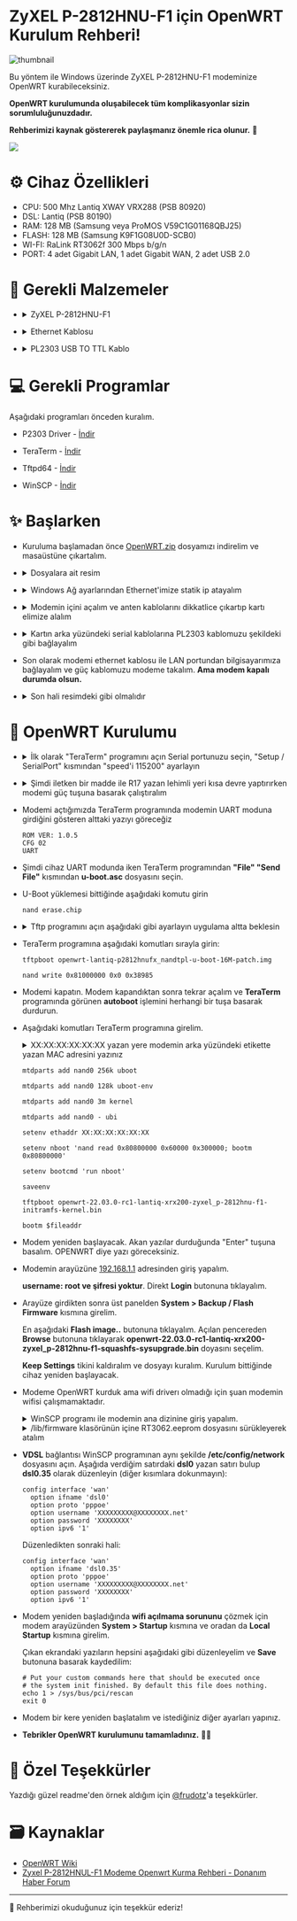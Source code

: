 # ZyXEL P-2812HNU-F1 için OpenWRT Kurulum Rehberi!

![thumbnail](https://github.com/yucellmustafa/openwrt-zyxel-p2812hnu-f1/assets/49123562/e9e57423-b580-4933-87d5-ae3af7da1861)

Bu yöntem ile Windows üzerinde ZyXEL P-2812HNU-F1 modeminize OpenWRT kurabileceksiniz.  

**OpenWRT kurulumunda oluşabilecek tüm komplikasyonlar sizin sorumluluğunuzdadır.**  

**Rehberimizi kaynak göstererek paylaşmanız önemle rica olunur.** 🙏

<p align="left">
  <a href="https://youtu.be/3NRZ06BoXCM"><img src="https://img.shields.io/badge/Youtube-Kurulum Video Rehberi-blue?logo=youtube&logoColor=white"/></a>
</p>
  

# ⚙️ Cihaz Özellikleri

- CPU: 500 Mhz Lantiq XWAY VRX288 (PSB 80920)
- DSL: Lantiq (PSB 80190)
- RAM: 128 MB (Samsung veya ProMOS V59C1G01168QBJ25)
- FLASH: 128 MB (Samsung K9F1G08U0D-SCB0)
- WI-FI: RaLink RT3062f 300 Mbps b/g/n
- PORT: 4 adet Gigabit LAN, 1 adet Gigabit WAN, 2 adet USB 2.0

# 🧰 Gerekli Malzemeler
- <details>
  <summary>ZyXEL P-2812HNU-F1</summary>

  ![p2812](https://github.com/yucellmustafa/openwrt-zyxel-p2812hnu-f1/assets/49123562/0931a4ed-dd4c-4f5b-9109-5bc66cb36a4e)

</details>

- <details>
  <summary>Ethernet Kablosu</summary>

  ![ethernet-kablosu](https://github.com/yucellmustafa/openwrt-zyxel-p2812hnu-f1/assets/49123562/460a8350-1cfc-4860-9db7-bfbdddb72b97)

</details>

- <details>
  <summary>PL2303 USB TO TTL Kablo</summary>

  ![PL2303](https://github.com/yucellmustafa/openwrt-zyxel-p2812hnu-f1/assets/49123562/0bdf35a7-1b48-43cd-be08-568e10f4cb1b)

</details>

# 💻 Gerekli Programlar
Aşağıdaki programları önceden kuralım.

- P2303 Driver - [İndir](https://github.com/yucellmustafa/openwrt-zyxel-p2812hnu-f1/releases/download/1.0/1-PL2303_Driver.exe)

- TeraTerm - [İndir](https://github.com/yucellmustafa/openwrt-zyxel-p2812hnu-f1/releases/download/1.0/2-teraterm-4.106.exe)

- Tftpd64 - [İndir](https://github.com/yucellmustafa/openwrt-zyxel-p2812hnu-f1/releases/download/1.0/3-Tftpd64-4.64.exe)

- WinSCP - [İndir](https://github.com/yucellmustafa/openwrt-zyxel-p2812hnu-f1/releases/download/1.0/4-WinSCP-5.21.7.exe)

# ✨ Başlarken

- Kuruluma başlamadan önce [OpenWRT.zip](https://github.com/yucellmustafa/openwrt-zyxel-p2812hnu-f1/releases/download/1.0/openwrt.rar) dosyamızı indirelim ve masaüstüne çıkartalım.

- <details>
  <summary>Dosyalara ait resim</summary>

  ![openwrt](https://github.com/yucellmustafa/openwrt-zyxel-p2812hnu-f1/assets/49123562/b251ffba-178d-464a-a11b-5e2d86a56a0f)

</details>

- <details>
  <summary>Windows Ağ ayarlarından Ethernet'imize statik ip atayalım</summary>

  > Denetim Masası\Ağ ve Internet\Ağ Bağlantıları

  ![ethernet-settings](https://github.com/yucellmustafa/openwrt-zyxel-p2812hnu-f1/assets/49123562/e97236c7-922c-4dc0-847c-ebe92348f898)

</details>

- <details>
  <summary>Modemin içini açalım ve anten kablolarını dikkatlice çıkartıp kartı elimize alalım</summary>

  ![p-2812hnu-f1_board_bottom](https://github.com/yucellmustafa/openwrt-zyxel-p2812hnu-f1/assets/49123562/ad81e23f-3d04-4412-ae5d-7bf7ceeac850)

</details>

- <details>
  <summary>Kartın arka yüzündeki serial kablolarına PL2303 kablomuzu şekildeki gibi bağlayalım</summary>

  ![p-2812hnu-f1_board_top](https://github.com/yucellmustafa/openwrt-zyxel-p2812hnu-f1/assets/49123562/5e012f3a-6c66-44a0-a943-01b989452f08)
  
  (Tekli : Siyah) - Yeşil - Beyaz - (Kırmızıyı bağlama)

  ![p-2812hnu-f1_serial](https://github.com/yucellmustafa/openwrt-zyxel-p2812hnu-f1/assets/49123562/02581033-f8a0-4444-9ee8-7b15371abe32)
</details>

- Son olarak modemi ethernet kablosu ile LAN portundan bilgisayarımıza bağlayalım ve güç kablomuzu modeme takalım. **Ama modem kapalı durumda olsun.**

- <details>
  <summary>Son hali resimdeki gibi olmalıdır</summary>

  ![image](https://github.com/yucellmustafa/openwrt-zyxel-p2812hnu-f1/assets/49123562/ee98bafc-9268-4dd5-8a06-f61ab950f455)

</details>

# 🚀 OpenWRT Kurulumu

- <details>
  <summary>İlk olarak "TeraTerm" programını açın Serial portunuzu seçin, "Setup / SerialPort" kısmından "speed'i 115200" ayarlayın</summary>

  ![teratermport](https://github.com/yucellmustafa/openwrt-zyxel-p2812hnu-f1/assets/49123562/a5978332-4d17-43b5-b641-641278d9c186)

  ![teratermspeed](https://github.com/yucellmustafa/openwrt-zyxel-p2812hnu-f1/assets/49123562/71125a0f-27d5-462e-83ac-8464cbf2668b)

</details>

- <details>
  <summary>Şimdi iletken bir madde ile R17 yazan lehimli yeri kısa devre yaptırırken modemi güç tuşuna basarak çalıştıralım</summary>

  ![p-2812hnu-f1_nand](https://github.com/yucellmustafa/openwrt-zyxel-p2812hnu-f1/assets/49123562/239edf62-3143-4c76-a8a5-b4d8817619f8)

</details>

- Modemi açtığımızda TeraTerm programında modemin UART moduna girdiğini gösteren alttaki yazıyı göreceğiz

  ```
  ROM VER: 1.0.5
  CFG 02
  UART
  ```
- Şimdi cihaz UART modunda iken TeraTerm programından **"File" "Send File"** kısmından **u-boot.asc** dosyasını seçin.

- U-Boot yüklemesi bittiğinde aşağıdaki komutu girin

  ```
  nand erase.chip
  ```

- <details>
  <summary>Tftp programını açın aşağıdaki gibi ayarlayın uygulama altta beklesin</summary>

  ![tftpd64](https://github.com/yucellmustafa/openwrt-zyxel-p2812hnu-f1/assets/49123562/8175e7b2-9fd0-48ae-9770-8917cadd3a97)

</details>

- TeraTerm programına aşağıdaki komutları sırayla girin:
  ```
  tftpboot openwrt-lantiq-p2812hnufx_nandtpl-u-boot-16M-patch.img

  nand write 0x81000000 0x0 0x38985
  ```

- Modemi kapatın. Modem kapandıktan sonra tekrar açalım ve **TeraTerm** programında görünen **autoboot** işlemini herhangi bir tuşa basarak durdurun.

- Aşağıdaki komutları TeraTerm programına girelim. 

  <details>
  <summary>XX:XX:XX:XX:XX:XX yazan yere modemin arka yüzündeki etikette yazan MAC adresini yazınız</summary>

  ![p-2812_stickerr](https://github.com/yucellmustafa/openwrt-zyxel-p2812hnu-f1/assets/49123562/b38c7965-e307-4e51-bec3-f5982fb38d76)

  </details>

  ```
  mtdparts add nand0 256k uboot

  mtdparts add nand0 128k uboot-env

  mtdparts add nand0 3m kernel

  mtdparts add nand0 - ubi

  setenv ethaddr XX:XX:XX:XX:XX:XX

  setenv nboot 'nand read 0x80800000 0x60000 0x300000; bootm 0x80800000'

  setenv bootcmd 'run nboot'

  saveenv

  tftpboot openwrt-22.03.0-rc1-lantiq-xrx200-zyxel_p-2812hnu-f1-initramfs-kernel.bin

  bootm $fileaddr
  ```

- Modem yeniden başlayacak. Akan yazılar durduğunda "Enter" tuşuna basalım. OPENWRT diye yazı göreceksiniz.

- Modemin arayüzüne [192.168.1.1](https://192.168.1.1) adresinden giriş yapalım. 

  **username: root ve şifresi yoktur**. Direkt **Login** butonuna tıklayalım.

- Arayüze girdikten sonra üst panelden **System > Backup / Flash Firmware** kısmına girelim.

  En aşağıdaki **Flash image..** butonuna tıklayalım. Açılan pencereden **Browse** butonuna tıklayarak **openwrt-22.03.0-rc1-lantiq-xrx200-zyxel_p-2812hnu-f1-squashfs-sysupgrade.bin** doyasını seçelim.

  **Keep Settings** tikini kaldıralım ve dosyayı kuralım. Kurulum bittiğinde cihaz yeniden başlayacak.

- Modeme OpenWRT kurduk ama wifi driverı olmadığı için şuan modemin wifisi çalışmamaktadır.

  <details>
  <summary>WinSCP programı ile modemin ana dizinine giriş yapalım.</summary>

  ![winscplogin](https://github.com/yucellmustafa/openwrt-zyxel-p2812hnu-f1/assets/49123562/64be1765-8ff1-46e8-9cf7-b3a42852d69f)

  </details>

  <details>
  <summary>/lib/firmware klasörünün içine RT3062.eeprom dosyasını sürükleyerek atalım</summary>

  ![winscpfirmware](https://github.com/yucellmustafa/openwrt-zyxel-p2812hnu-f1/assets/49123562/d581ca08-9914-4339-99e0-d8d12eedb1b1)

  </details>

- **VDSL** bağlantısı WinSCP programınan aynı şekilde **/etc/config/network** dosyasını açın. Aşağıda verdiğim satırdaki **dsl0** yazan satırı bulup **dsl0.35** olarak düzenleyin (diğer kısımlara dokunmayın):

  ```
  config interface 'wan'
    option ifname 'dsl0'
    option proto 'pppoe'
    option username 'XXXXXXXXX@XXXXXXXX.net'
    option password 'XXXXXXXX'
    option ipv6 '1'
  ```

  Düzenledikten sonraki hali:
  ```
  config interface 'wan'
    option ifname 'dsl0.35'
    option proto 'pppoe'
    option username 'XXXXXXXXX@XXXXXXXX.net'
    option password 'XXXXXXXX'
    option ipv6 '1'
  ```

- Modem yeniden başladığında **wifi açılmama sorununu** çözmek için modem arayüzünden **System > Startup** kısmına ve oradan da **Local Startup** kısmına girelim. 

  Çıkan ekrandaki yazıların hepsini aşağıdaki gibi düzenleyelim ve **Save** butonuna basarak kaydedilim:

  ```
  # Put your custom commands here that should be executed once
  # the system init finished. By default this file does nothing.
  echo 1 > /sys/bus/pci/rescan
  exit 0
  ```

- Modem bir kere yeniden başlatalım ve istediğiniz diğer ayarları yapınız. 

- **Tebrikler OpenWRT kurulumunu tamamladınız.** 👏👏

# 💖 Özel Teşekkürler
Yazdığı güzel readme'den örnek aldığım için [@frudotz](https://github.com/frudotz)'a teşekkürler.  

# 🗃️ Kaynaklar
- [OpenWRT Wiki](https://openwrt.org/toh/zyxel/p-2812hnu-f1)
- [Zyxel P-2812HNUL-F1 Modeme Openwrt Kurma Rehberi - Donanım Haber Forum](https://forum.donanimhaber.com/zyxel-p-2812hnul-f1-modeme-openwrt-kurma-rehberi--134393534)

-----------
🎀 Rehberimizi okuduğunuz için teşekkür ederiz!  
